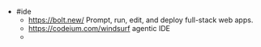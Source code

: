 - #ide
	- https://bolt.new/ Prompt, run, edit, and deploy full-stack web apps.
	- https://codeium.com/windsurf  agentic IDE
	-